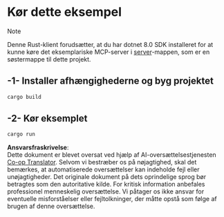 <!--
CO_OP_TRANSLATOR_METADATA:
{
  "original_hash": "e3813a6ea19657d0cff0c2d1a1ffd324",
  "translation_date": "2025-08-18T18:37:54+00:00",
  "source_file": "03-GettingStarted/02-client/solution/rust/README.md",
  "language_code": "da"
}
-->
# Kør dette eksempel

> [!NOTE]
> Denne Rust-klient forudsætter, at du har dotnet 8.0 SDK installeret for at kunne køre det eksemplariske MCP-server i [server](../../../../../../03-GettingStarted/02-client/solution/server)-mappen, som er en søstermappe til dette projekt.

## -1- Installer afhængighederne og byg projektet

```bash
cargo build
```

## -2- Kør eksemplet

```bash
cargo run
```

**Ansvarsfraskrivelse**:  
Dette dokument er blevet oversat ved hjælp af AI-oversættelsestjenesten [Co-op Translator](https://github.com/Azure/co-op-translator). Selvom vi bestræber os på nøjagtighed, skal det bemærkes, at automatiserede oversættelser kan indeholde fejl eller unøjagtigheder. Det originale dokument på dets oprindelige sprog bør betragtes som den autoritative kilde. For kritisk information anbefales professionel menneskelig oversættelse. Vi påtager os ikke ansvar for eventuelle misforståelser eller fejltolkninger, der måtte opstå som følge af brugen af denne oversættelse.